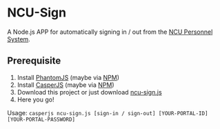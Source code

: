 # NCU-Sign
A Node.js APP for automatically signing in / out from the [NCU Personnel System](http://human.is.ncu.edu.tw/HumanSys/).

## Prerequisite
1. Install [PhantomJS](http://phantomjs.org/) (maybe via [NPM](https://www.npmjs.com/package/phantomjs))
2. Install [CasperJS](http://casperjs.org/) (maybe via [NPM](https://www.npmjs.com/package/casperjs))
3. Download this project or just download [ncu-sign.js](ncu-sign.js)
4. Here you go!

Usage: `casperjs ncu-sign.js [sign-in / sign-out] [YOUR-PORTAL-ID] [YOUR-PORTAL-PASSWORD]`
